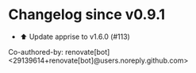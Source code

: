 # Changelog since v0.9.1
- ⬆️ Update apprise to v1.6.0 (#113)

Co-authored-by: renovate[bot] <29139614+renovate[bot]@users.noreply.github.com> 
